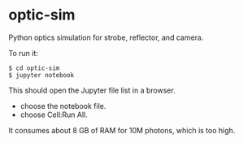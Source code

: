 # optic-sim
Python optics simulation for strobe, reflector, and camera.

To run it:

```
$ cd optic-sim
$ jupyter notebook
```
This should open the Jupyter file list in a browser.

* choose the notebook file.
* choose Cell:Run All.

It consumes about 8 GB of RAM for 10M photons, which is too high.
